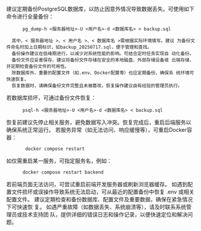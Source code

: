 建议定期备份PostgreSQL数据库，以防止因意外情况导致数据丢失。可使用如下 命令进行全量备份： 
~~~
      pg_dump-h <服务器地址>-U <用户名>-d <数据库名> > backup.sql 
~~~
      其中，< 服务器地址 >、< 用户名 >、< 数据库名 >需根据实际环境填写。建议 为备份文件命名时加上日期标识，如backup_20250717.sql，便于管理和查找。 
      备份操作建议在低峰期进行，以减少对系统性能的影响。可结合定时任务实现自 动化备份。 
      备份文件应妥善保存，建议将备份文件存储在安全的本地磁盘、外部存储设备或 云端存储，并定期检查备份文件的可用性。 
      除数据库外，重要的配置文件（如.env、Docker配置等）也应定期备份，确保系 统环境可快速恢复。 
      恢复数据时，请确保备份文件完整且未被篡改，恢复操作建议由有经验的管理员执行。  
      
若数据库损坏，可通过备份文件恢复： 
~~~
      psql-h <服务器地址>-U <用户名>-d <数据库名> < backup.sql 
~~~
恢复前建议先停止相关服务，避免数据写入冲突。恢复完成后，重启后端服务以 确保系统正常运行。 
若服务异常（如无法访问、响应缓慢等），可重启Docker容器：
~~~
       docker compose restart 
~~~
如仅需重启某一服务，可指定服务名，例如： 
~~~
      docker compose restart backend  
~~~
若前端页面无法访问，可尝试重启前端开发服务器或刷新浏览器缓存。 
如遇到配置文件损坏或误操作导致系统无法启动，可从最近的配置备份中恢复 .env 或相关配置文件。 
建议定期检查和备份数据库、配置文件及重要数据，确保在紧急情况下可快速恢 复。 如遇严重故障（如数据丢失、系统崩溃等），请及时联系系统管理员或技术支持团 队，提供详细的错误日志和操作记录，以便快速定位和解决问题。